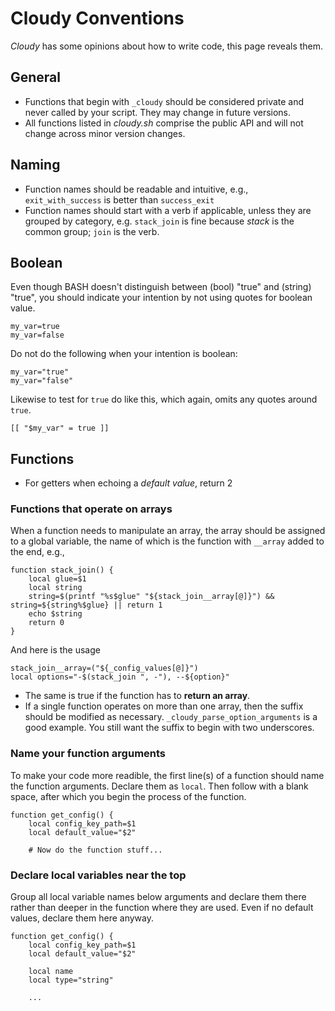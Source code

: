 # Cloudy Conventions

_Cloudy_ has some opinions about how to write code, this page reveals them.

## General 


* Functions that begin with `_cloudy` should be considered private and never called by your script.  They may change in future versions.
* All functions listed in _cloudy.sh_ comprise the public API and will not change across minor version changes.

## Naming

* Function names should be readable and intuitive, e.g., `exit_with_success` is better than `success_exit`
* Function names should start with a verb if applicable, unless they are grouped by category, e.g. `stack_join` is fine because _stack_ is the common group; `join` is the verb.

## Boolean

Even though BASH doesn't distinguish between (bool) "true" and (string) "true", you should indicate your intention by not using quotes for boolean value.

    my_var=true
    my_var=false
    
Do not do the following when your intention is boolean:

    my_var="true"
    my_var="false"

Likewise to test for `true` do like this, which again, omits any quotes around `true`.

    [[ "$my_var" = true ]]
    
## Functions

* For getters when echoing a _default value_, return 2

### Functions that operate on arrays

When a function needs to manipulate an array, the array should be assigned to a global variable, the name of which is the function with `__array` added to the end, e.g., 

    function stack_join() {
        local glue=$1
        local string
        string=$(printf "%s$glue" "${stack_join__array[@]}") && string=${string%$glue} || return 1
        echo $string
        return 0
    }
    
And here is the usage

    stack_join__array=("${_config_values[@]}")
    local options="-$(stack_join ", -"), --${option}"    

* The same is true if the function has to **return an array**.
* If a single function operates on more than one array, then the suffix should be modified as necessary.  `_cloudy_parse_option_arguments` is a good example.  You still want the suffix to begin with two underscores.

### Name your function arguments

To make your code more readible, the first line(s) of a function should name the function arguments.  Declare them as `local`.  Then follow with a blank space, after which you begin the process of the function.

    function get_config() {
        local config_key_path=$1
        local default_value="$2"
        
        # Now do the function stuff...

### Declare local variables near the top

Group all local variable names below arguments and declare them there rather than deeper in the function where they are used.  Even if no default values, declare them here anyway.

    function get_config() {
        local config_key_path=$1
        local default_value="$2"
        
        local name
        local type="string"
        
        ...    
